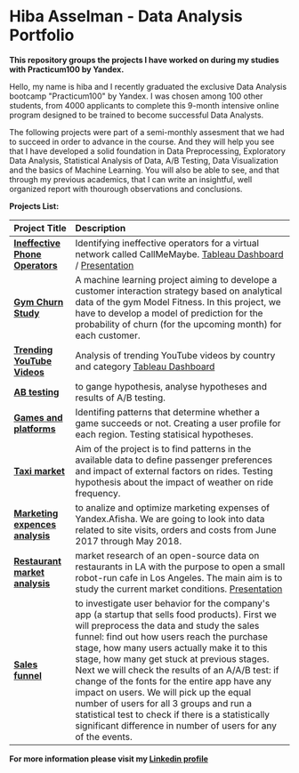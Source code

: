 # Hiba Asselman - Data Analysis Portfolio

**This repository groups the projects I have worked on during my studies with Practicum100 by Yandex.**

Hello, my name is hiba and I recently graduated the exclusive Data Analysis bootcamp "Practicum100" by Yandex. I was chosen among 100 other students, from 4000 applicants to complete this 9-month intensive online program designed to be trained to become successful Data Analysts. <br>

The following projects were part of a semi-monthly assesment that we had to succeed in order to advance in the course. And they will help you see that I have developed a solid foundation in Data Preprocessing, Exploratory Data Analysis, Statistical Analysis of Data, A/B Testing, Data Visualization and the basics of Machine Learning. You will also be able to see, and that through my previous academics, that I can write an insightful, well organized report with thourough observations and conclusions. <br>


**Projects List:**  


| Project Title              | Description                 | 
| :-------------------- | :--------------------- |
| **[Ineffective Phone Operators](/Ineffective-Operators-Study)**| Identifying ineffective operators for a virtual network called CallMeMaybe. [Tableau Dashboard](https://public.tableau.com/app/profile/hiba.asselman/viz/CallMeMaybeDashboard-Practicum100/CallMeMaybe-Dashboard) / [Presentation](https://onedrive.live.com/view.aspx?resid=38DE65FEA6C833DE!1267&ithint=file%2cpptx&authkey=!AEGFHq1uUskevY4) |
| **[Gym Churn Study](/Gym-Churn-Study)** | A machine learning project aiming to develope a customer interaction strategy based on analytical data of the gym Model Fitness. In this project, we have to develop a model of prediction for the probability of churn (for the upcoming month) for each customer.|
|**[Trending YouTube Videos](/Tableau-Dashboard)** | Analysis of trending YouTube videos by country and category [Tableau Dashboard](https://public.tableau.com/app/profile/hiba.asselman/viz/ProjectDashboard_16260328905280/Dashboard1) | 
| **[AB testing](/ab_testing)** | to gange hypothesis, analyse hypotheses and results of A/B testing. |
| **[Games and platforms](/games_and_platforms)** | Identifing patterns that determine whether a game succeeds or not. Creating a user profile for each region. Testing statisical hypotheses. |
| **[Taxi market](/taxi_market)** | Aim of the project is to find patterns in the available data to define passenger preferences and impact of external factors on rides. Testing hypothesis about the impact of weather on ride frequency. |
| **[Marketing expences analysis](/marketing_expences_analysis)**| to analize and optimize marketing expenses of Yandex.Afisha. We are going to look into data related to site visits, orders and costs from June 2017 through May 2018.  |
| **[Restaurant market analysis](/restaurant_market_analysis)** | market research of an open-source data on restaurants in LA with the purpose to open a small robot-run cafe in Los Angeles. The main aim is to study the current market conditions. [Presentation](https://drive.google.com/file/d/1Ulw0mKqpzOBxSDh_Z-f5F6g8lvZY46VS/view?usp=sharing "Presentation")|
| **[Sales funnel](/sales_funnel)** |to investigate user behavior for the company's app (a startup that sells food products). First we will preprocess the data and study the sales funnel: find out how users reach the purchase stage, how many users actually make it to this stage, how many get stuck at previous stages. Next we will check the results of an A/A/B test: if change of the fonts for the entire app have any impact on users. We will pick up the equal number of users for all 3 groups and run a statistical test to check if there is a statistically significant difference in number of users for any of the events. |





**For more information please visit my [Linkedin profile](https://www.linkedin.com/h-asselman2)**
